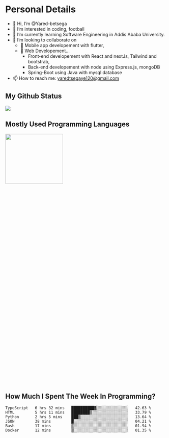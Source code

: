 <h1>Personal Details</h1>

- 👋 Hi, I’m @Yared-betsega
- 👀 I’m interested in coding, football
- 🌱 I’m currently learning Software Engineering in Addis Ababa University.
- 💞️ I’m looking to collaborate on
  - 💞️ Mobile app developement with flutter, 
  - 💞️ Web Developement...
    - Front-end developement with React and nextJs, Tailwind and bootstrab, 
    - Back-end developement with node using Express.js, mongoDB
    - Spring-Boot using Java with mysql database
- 📫 How to reach me: yaredtsegaye120@gmail.com

<h2>My Github Status</h2>
<img src = "https://github-readme-stats.vercel.app/api?username=Yared-betsega&&show_icons=true&title_color=ffffff&icon_color=bb2acf&text_color=daf7dc&bg_color=151515"/>

<h2>Mostly Used Programming Languages</h2>
<img  src="https://wakatime.com/share/@yared/2ea83f02-29da-45b1-ac83-e77e61ce9fc0.svg" width = "60%" height = "20%"/>



<h2>How Much I Spent The Week In Programming?</h2>
<!--START_SECTION:waka-->

```text
TypeScript   6 hrs 32 mins   ██████████▓░░░░░░░░░░░░░░   42.63 %
HTML         5 hrs 11 mins   ████████▒░░░░░░░░░░░░░░░░   33.79 %
Python       2 hrs 5 mins    ███▒░░░░░░░░░░░░░░░░░░░░░   13.64 %
JSON         38 mins         █░░░░░░░░░░░░░░░░░░░░░░░░   04.21 %
Bash         17 mins         ▒░░░░░░░░░░░░░░░░░░░░░░░░   01.94 %
Docker       12 mins         ▒░░░░░░░░░░░░░░░░░░░░░░░░   01.35 %
```

<!--END_SECTION:waka-->

